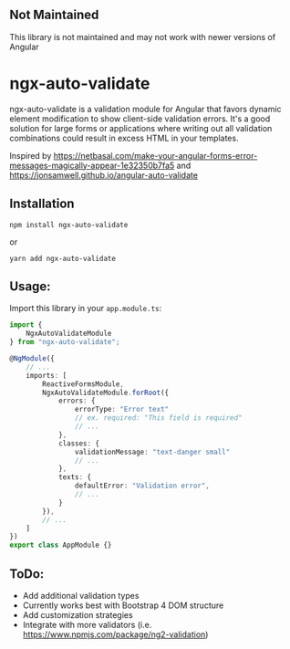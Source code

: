## Not Maintained
This library is not maintained and may not work with newer versions of Angular

# ngx-auto-validate

ngx-auto-validate is a validation module for Angular that favors dynamic element modification to show client-side validation errors. It's a good solution for large forms or applications where writing out all validation combinations could result in excess HTML in your templates.

Inspired by https://netbasal.com/make-your-angular-forms-error-messages-magically-appear-1e32350b7fa5 and https://jonsamwell.github.io/angular-auto-validate

## Installation
```
npm install ngx-auto-validate
```
or 
```
yarn add ngx-auto-validate
```

## Usage:

Import this library in your ```app.module.ts```:
```typescript
import {
	NgxAutoValidateModule
} from "ngx-auto-validate";

@NgModule({
	// ...
	imports: [
		ReactiveFormsModule,
		NgxAutoValidateModule.forRoot({
			errors: {
				errorType: "Error text"
				// ex. required: "This field is required"
				// ...
			},
			classes: {
				validationMessage: "text-danger small"
				// ...
			},
			texts: {
				defaultError: "Validation error",
				// ...
			}
		}),
		// ...
	]
})
export class AppModule {}

```

## ToDo:
* Add additional validation types
* Currently works best with Bootstrap 4 DOM structure
* Add customization strategies
* Integrate with more validators (i.e. https://www.npmjs.com/package/ng2-validation)
